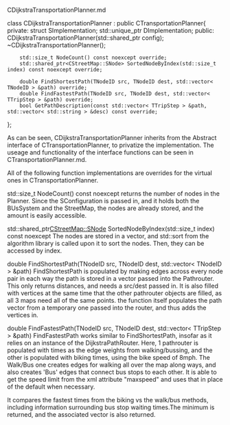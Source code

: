 CDijkstraTransportationPlanner.md

class CDijkstraTransportationPlanner : public CTransportationPlanner{
    private:
        struct SImplementation;
        std::unique_ptr<SImplementation> DImplementation;
    public:
        CDijkstraTransportationPlanner(std::shared_ptr<SConfiguration> config);
        ~CDijkstraTransportationPlanner();

        std::size_t NodeCount() const noexcept override;
        std::shared_ptr<CStreetMap::SNode> SortedNodeByIndex(std::size_t index) const noexcept override;

        double FindShortestPath(TNodeID src, TNodeID dest, std::vector< TNodeID > &path) override;
        double FindFastestPath(TNodeID src, TNodeID dest, std::vector< TTripStep > &path) override;
        bool GetPathDescription(const std::vector< TTripStep > &path, std::vector< std::string > &desc) const override;
};

As can be seen, CDijkstraTransportationPlanner inherits from the Abstract interface of CTransportationPlanner, to privatize the implementation. The useage and functionality of the interface functions can be seen in CTransportationPlanner.md.

All of the following function implementations are overrides for the virtual ones in CTransportationPlanner. 

std::size_t NodeCount() const noexcept
returns the number of nodes in the Planner. Since the SConfiguration is passed in, and it holds both the BUsSystem and the StreetMap, the nodes are already stored, and the amount is easily accessible. 

std::shared_ptr<CStreetMap::SNode> SortedNodeByIndex(std::size_t index) const noexcept
The nodes are stored in a vector, and std::sort from the algorithm library is called upon it to sort the nodes. Then, they can be accessed by index. 

double FindShortestPath(TNodeID src, TNodeID dest, std::vector< TNodeID > &path)
FindShortestPath is populated by making edges across every node pair in each way
the path is stored in a vector passed into the Pathrouter. This only returns distances, and needs a src/dest passed in. It is also filled with vertices at the same time that the other pathrouter objects are filled, as all 3 maps need all of the same points. the function itself populates the path vector from a temporary one passed into the router, and thus adds the vertices in. 

double FindFastestPath(TNodeID src, TNodeID dest, std::vector< TTripStep > &path)
FindFastestPath works similar to FindShortestPath, insofar as it relies on an instance of the DijkstraPathRouter. Here, 1 pathrouter is populated with times as the edge weights from walking/bussing, and the other is populated with biking times, using the bike speed of 8mph.
The Walk/Bus one creates edges for walking all over the map along ways, and also creates 'Bus' edges that connect bus stops to each other. It is able to get the speed limit from the xml attribute "maxspeed" and uses that in place of the default when necessary. 

It compares the fastest times from the biking vs the walk/bus methods, including information surrounding bus stop waiting times.The minimum is returned, and the associated vector is also returned. 



